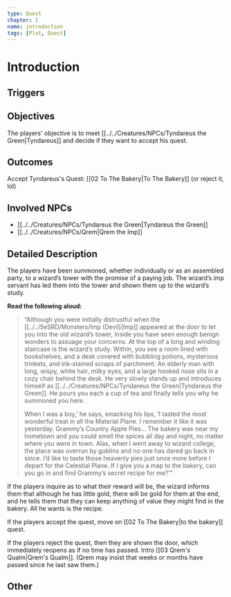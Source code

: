 ```yaml
---
type: Quest
chapter: 1
name: introduction
tags: [Plot, Quest]
---
```


# Introduction

## Triggers

## Objectives
The players' objective is to meet [[../../Creatures/NPCs/Tyndareus the Green|Tyndareus]] and decide if they want to accept his quest. 

## Outcomes
Accept Tyndareus's Quest: [[02 To The Bakery|To The Bakery]]
(or reject it, lol) 

## Involved NPCs
- [[../../Creatures/NPCs/Tyndareus the Green|Tyndareus the Green]]
- [[../../Creatures/NPCs/Qrem|Qrem the Imp]] 

## Detailed Description
The players have been summoned, whether individually or as an assembled party, to a wizard’s tower with the promise of a paying job. The wizard’s imp servant has led them into the tower and shown them up to the wizard’s study. 

**Read the following aloud:**

> “Although you were initially distrustful when the [[../../5eSRD/Monsters/Imp (Devil)|Imp]] appeared at the door to let you into the old wizard’s tower, inside you have seen enough benign wonders to assuage your concerns. At the top of a long and winding staircase is the wizard’s study. Within, you see a room lined with bookshelves, and a desk covered with bubbling potions, mysterious trinkets, and ink-stained scraps of parchment. An elderly man with long, wispy, white hair, milky eyes, and a large hooked nose sits in a cozy chair behind the desk. He very slowly stands up and introduces himself as [[../../Creatures/NPCs/Tyndareus the Green|Tyndareus the Green]]. He pours you each a cup of tea and finally tells you why he summoned you here.
> 
> When I was a boy,’ he says, smacking his lips, ‘I tasted the most wonderful treat in all the Material Plane. I remember it like it was yesterday. Grammy’s Country Apple Pies… The bakery was near my hometown and you could smell the spices all day and night, no matter where you were in town. Alas, when I went away to wizard college, the place was overrun by goblins and no one has dared go back in since. I’d like to taste those heavenly pies just once more before I depart for the Celestial Plane. If I give you a map to the bakery, can you go in and find Grammy’s secret recipe for me?’”

If the players inquire as to what their reward will be, the wizard informs them that although he has little gold, there will be gold for them at the end, and he tells them that they can keep anything of value they might find in the bakery.  All he wants is the recipe. 

If the players accept the quest, move on [[02 To The Bakery|to the bakery]] quest. 

If the players reject the quest, then they are shown the door, which immediately reopens as if no time has passed. Intro [[03 Qrem's Qualm|Qrem's Qualm]]. (Qrem may insist that weeks or months have passed since he last saw them.)

## Other